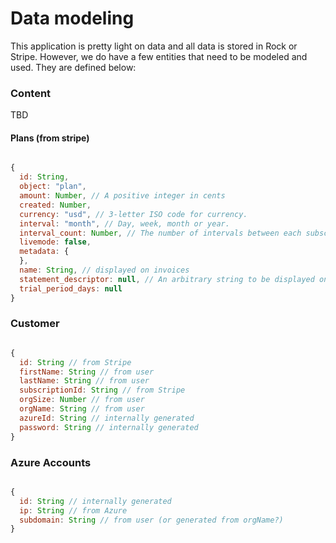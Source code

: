 
# Data modeling

This application is pretty light on data and all data is stored in Rock or Stripe. However, we do have a few entities that need to be modeled and used. They are defined below:

### Content

TBD

#### Plans (from stripe)

```javascript

{
  id: String,
  object: "plan",
  amount: Number, // A positive integer in cents
  created: Number,
  currency: "usd", // 3-letter ISO code for currency.
  interval: "month", // Day, week, month or year.
  interval_count: Number, // The number of intervals between each subscription billing
  livemode: false,
  metadata: {
  },
  name: String, // displayed on invoices
  statement_descriptor: null, // An arbitrary string to be displayed on your customer’s credit card statement.
  trial_period_days: null
}

```



### Customer

```javascript

{
  id: String // from Stripe
  firstName: String // from user
  lastName: String // from user
  subscriptionId: String // from Stripe
  orgSize: Number // from user
  orgName: String // from user
  azureId: String // internally generated
  password: String // internally generated
}

```



### Azure Accounts

```javascript

{
  id: String // internally generated
  ip: String // from Azure
  subdomain: String // from user (or generated from orgName?)
}

```
